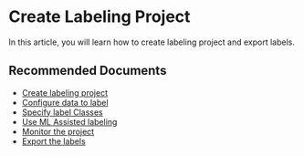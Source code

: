 <properties
	pageTitle="How to create labeling project"
	description="How to create labeling project"
	infoBubbleText="How to create labeling project"
	service="microsoft.machinelearning"
	resource="labeling"
	authors="kvijaykannan"
	ms.author="kvijaykannan"
	supportTopicIds="32690844"
	productPesIds="16644"
	cloudEnvironments="public, fairfax, usnat, ussec"
	articleId="microsoft.azuremachinelearning.labeling"
	selfHelpType="generic"
	ownershipId="AzureML_AzureMachineLearningServices"
/>

# Create Labeling Project

In this article, you will learn how to create labeling project and export labels.


## **Recommended Documents**

* [Create labeling project](https://docs.microsoft.com/azure/machine-learning/how-to-create-labeling-projects)
* [Configure data to label](https://docs.microsoft.com/azure/machine-learning/how-to-create-labeling-projects#specify-the-data-to-label)
* [Specify label Classes](https://docs.microsoft.com/azure/machine-learning/how-to-create-labeling-projects#specify-label-classes)
* [Use ML Assisted labeling](https://docs.microsoft.com/azure/machine-learning/how-to-create-labeling-projects#use-ml-assisted-labeling)
* [Monitor the project](https://docs.microsoft.com/azure/machine-learning/how-to-create-labeling-projects#run-and-monitor-the-project)
* [Export the labels](https://docs.microsoft.com/azure/machine-learning/how-to-create-labeling-projects#export-the-labels)
